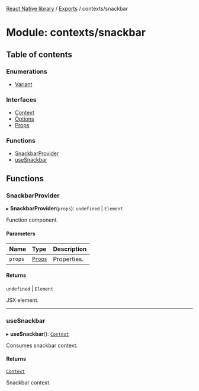 [React Native library](../index.md) / [Exports](../modules.md) / contexts/snackbar

# Module: contexts/snackbar

## Table of contents

### Enumerations

- [Variant](../enums/contexts_snackbar.Variant.md)

### Interfaces

- [Context](../interfaces/contexts_snackbar.Context.md)
- [Options](../interfaces/contexts_snackbar.Options.md)
- [Props](../interfaces/contexts_snackbar.Props.md)

### Functions

- [SnackbarProvider](contexts_snackbar.md#snackbarprovider)
- [useSnackbar](contexts_snackbar.md#usesnackbar)

## Functions

### SnackbarProvider

▸ **SnackbarProvider**(`props`): `undefined` \| `Element`

Function component.

#### Parameters

| Name | Type | Description |
| :------ | :------ | :------ |
| `props` | [`Props`](../interfaces/contexts_snackbar.Props.md) | Properties. |

#### Returns

`undefined` \| `Element`

JSX element.

___

### useSnackbar

▸ **useSnackbar**(): [`Context`](../interfaces/contexts_snackbar.Context.md)

Consumes snackbar context.

#### Returns

[`Context`](../interfaces/contexts_snackbar.Context.md)

Snackbar context.
